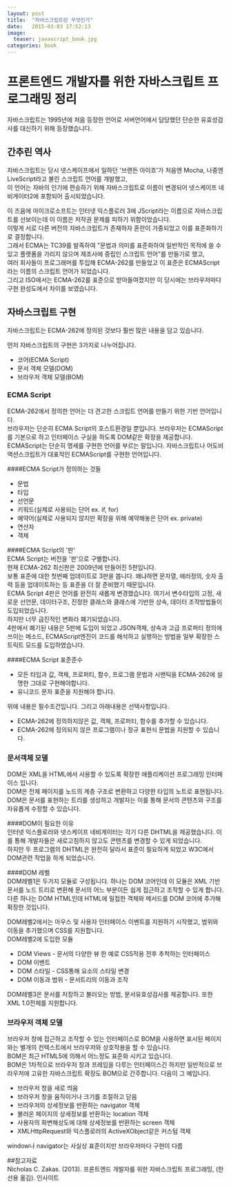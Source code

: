 ```yaml
---
layout: post
title:  "자바스크립트란 무엇인가"
date:   2015-03-03 17:52:13
image: 
  teaser: javascript_book.jpg
categories: book
--- 
```


# 프론트엔드 개발자를 위한 자바스크립트 프로그래밍 정리

 자바스크립트는 1995년에 처음 등장한 언어로 서버언어에서 담당했던 단순한 유효성검사를 대신하기 위해 등장했습니다.  

## 간추린 역사

 자바스크립트는 당시 넷스케이프에서 일하던 '브랜든 아이흐'가 처음엔 Mocha, 나중엔 LiveScript라고 불린 스크립트 언어를 개발했고,  
이 언어는 자바의 인기에 편승하기 위해 자바스크립트로 이름이 변경되어 넷스케이프 네비게이터2에 포함되어 출시되었습니다. 
  
 이 즈음에 마이크로소프트는 인터넷 익스플로러 3에 JScript라는 이름으로 자바스크립트를 선보이는데 이 이름은 저작권 문제를 피하기 위함이었습니다.  
이렇게 서로 다른 버전의 자바스크립트가 존재하자 혼란이 가중되었고 이를 표준화하기로 결정합니다.   
그래서 ECMA는 TC39를 발족하여 "문법과 의미를 표준화하여 일반적인 목적에 쓸 수 있고 플랫폼을 가리지 않으며 제조사에 중립인 스크립트 언어"를 만들기로 했고,  
여러 회사들이 프로그래머를 투입해 ECMA-262를 만들었고 이 표준은 ECMAScript라는 이름의 스크립트 언어가 되었습니다.  
그리고 ISO에서는 ECMA-262를 표준으로 받아들여졌지만 이 당시에는 브라우저마다 구현 완성도에서 차이를 보였습니다.  
  
## 자바스크립트 구현  
  
자바스크립트는 ECMA-262에 정의된 것보다 훨씬 많은 내용을 담고 있습니다.  
  
먼저 자바스크립트의 구현은 3가지로 나누어집니다.  

- 코어(ECMA Script)  
- 문서 객체 모델(DOM)  
- 브라우저 객체 모델(BOM)  
  
### ECMA Script
  
 ECMA-262에서 정의한 언어는 더 견고한 스크립트 언어를 만들기 위한 기반 언어입니다.  
 브라우저는 단순히 ECMA Script의 호스트환경일 뿐입니다. 브라우저는 ECMAScript를 기본으로 하고 인터페이스 구실을 하도록 DOM같은 확장을 제공합니다.  
 ECMAScript는 단순히 명세를 구현한 언어를 부르는 말입니다. 자바스크립트나 어도비 액션스크립트가 대표적인 ECMAScript를 구현한 언어입니다.

####ECMA Script가 정의하는 것들
- 문법  
- 타입  
- 선언문  
- 키워드(실제로 사용되는 단어 ex. if, for)  
- 예약어(실제로 사용되지 않지만 확장을 위해 예약해놓은 단어 ex. private)  
- 연산자  
- 객체  
  
####ECMA Script의 '판'  
ECMA Script는 버전을 '판'으로 구별합니다.  
현재 ECMA-262 최신판은 2009년에 만들어진 5판입니다.  
보통 표준에 대한 첫번째 업데이트로 3판을 봅니다. 왜냐하면 문자열, 에러정의, 숫자 출력 등을 업데이트하는 등 표준을 더 잘 준비했기 때문입니다.  
ECMA Script 4판은 언어를 완전히 새롭게 변경했습니다. 여기서 변수타입의 고정, 새로운 선언문, 데이터구조, 진정한 클래스와 클래스에 기반한 상속, 데이터 조작방법들이 도입되었습니다.  
하지만 너무 급진적인 변화라 폐기되었습니다.  
4판에서 폐기된 내용은 5판에 도입이 되었고 JSON객체, 상속과 고급 프로퍼티 정의에 쓰이는 메소드, ECMAScript엔진이 코드를 해석하고 실행하는 방법을 일부 확장한 스트릭트 모드를 도입하였습니다.  
  
####ECMA Script 표준준수  
- 모든 타입과 값, 객체, 프로퍼티, 함수, 프로그램 문법과 시맨틱을 ECMA-262에 설명한 그대로 구현해야합니다.  
- 유니코드 문자 표준을 지원해야 합니다.  

위에 내용은 필수조건입니다. 그리고 아래내용은 선택사항입니다.  

- ECMA-262에 정의하지않은 값, 객체, 프로퍼티, 함수를 추가할 수 있습니다.  
- ECMA-262에 정의되지 않은 프로그램이나 정규 표현식 문법을 지원할 수 있습니다.  

### 문서객체 모델  
DOM은 XML을 HTML에서 사용할 수 있도록 확장한 애플리케이션 프로그래밍 인터페이스 입니다.  
DOM은 전체 페이지를 노드의 계층 구조로 변환하고 다양한 타입의 노트로 표현됩니다.  
DOM은 문서를 표현하는 트리를 생성하고 개발자는 이를 통해 문서의 콘텐츠와 구조를 자유롭게 수정할 수 있습니다.  
  
####DOM이 필요한 이유  
인터넷 익스플로러와 넷스케이프 네비게이터는 각기 다른 DHTML을 제공했습니다. 이를 통해 개발자들은 새로고침하지 않고도 콘텐츠를 변경할 수 있게 되었습니다.  
하지만 두 프로그램의 DHTML은 완전히 달라서 표준이 필요하게 되었고 W3C에서 DOM관련 작업을 하게 되었습니다.
  
####DOM 레벨  
DOM레벨1은 두가지 모듈로 구성됩니다. 하나는 DOM 코어인데 이 모듈은 XML 기반문서를 노드 트리로 변환해 문서의 어느 부분이든 쉽게 접근하고 조작할 수 있게 합니다.  
다른 하나는 DOM HTML인데 HTML에 밀접한 객체와 메서드를 DOM 코어에 추가해 확장한 것입니다.  

DOM레벨2에서는 마우스 및 사용자 인터페이스 이벤트를 지원하기 시작했고, 범위와 이동을 추가했으며 CSS를 지원합니다.  
DOM레벨2에 도입한 모듈   

- DOM Views - 문서의 다양한 뷰 한 예로 CSS적용 전후 추척하는 인터페이스  
- DOM 이벤트  
- DOM 스타일 - CSS통해 요소의 스타일 변경  
- DOM 이동과 범위 - 문서트리의 이동과 조작  
  
DOM레벨3은 문서를 저장하고 불러오는 방법, 문서유효성검사를 제공합니다. 또한 XML 1.0전체를 지원합니다.  
  
### 브라우저 객체 모델  
브라우저 창에 접근하고 조작할 수 있는 인터페이스로 BOM을 사용하면 표시된 페이지와는 별개의 컨텍스트에서 브라우저와 상호작용을 할 수 있습니다.  
BOM은 최근 HTML5에 의해서 어느정도 표준화 시키고 있습니다.  
BOM은 1차적으로 브라우저 창과 프레임을 다루는 인터페이스긴 하지만 일반적으로 브라우저에 고유한 자바스크립트 확장도 BOM으로 간주합니다. 다음이 그 예입니다.  

- 브라우저 창을 새로 띄움  
- 브라우저 창을 움직이거나 크기를 조절하고 닫음  
- 브라우저의 상세정보를 반환하는 navigator 객체  
- 불러온 페이지의 상세정보를 반환하는 location 객체  
- 사용자의 화변해상도에 대해 상세정보를 반환하는 screen 객체  
- XMLHttpRequest와 익스플로러의 ActiveXObject같은 커스텀 객체  
  
window나 navigator는 사실상 표준이지만 브라우저마다 구현이 다름  
  
##참고자료  
Nicholas C. Zakas. (2013). 프론트엔드 개발자를 위한 자바스크립트 프로그래밍, (한선용 옮김). 인사이트
